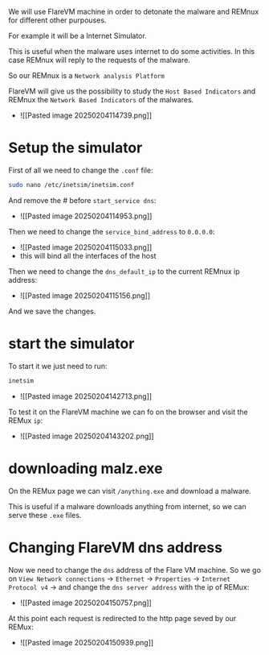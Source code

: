We will use FlareVM machine in order to detonate the malware and REMnux for different other purpouses.

For example it will be a Internet Simulator.

This is useful when the malware uses internet to do some activities. In this case REMnux will reply to the requests of the malware.

So our REMnux is a `Network analysis Platform`

FlareVM will give us the possibility to study the `Host Based Indicators` and REMnux the `Network Based Indicators` of the malwares.
- ![[Pasted image 20250204114739.png]]

# Setup the simulator

First of all we need to change the `.conf` file:
```bash 
sudo nano /etc/inetsim/inetsim.conf
```

And remove the # before `start_service dns`:
- ![[Pasted image 20250204114953.png]]

Then we need to change the `service_bind_address` to `0.0.0.0`:
- ![[Pasted image 20250204115033.png]]
- this will bind all the interfaces of the host

Then we need to change the `dns_default_ip` to the current REMnux ip address:
- ![[Pasted image 20250204115156.png]]

And we save the changes.
# start the simulator
To start it we just need to run:
```bash
inetsim
```
- ![[Pasted image 20250204142713.png]]


To test it on the FlareVM machine we can fo on the browser and visit the REMux `ip`:
- ![[Pasted image 20250204143202.png]]



# downloading malz.exe
On the REMux page we can visit `/anything.exe` and download a malware.

This is useful if a malware downloads anything from internet, so we can serve these `.exe` files.


# Changing FlareVM dns address

Now we need to change the `dns` address of the Flare VM machine. So we go on `View Network connections` -> `Ethernet` -> `Properties` -> `Internet Protocol v4` -> and change the `dns server address` with the ip of REMux:
- ![[Pasted image 20250204150757.png]]

At this point each request is redirected to the http page seved by our REMux:
- ![[Pasted image 20250204150939.png]]

